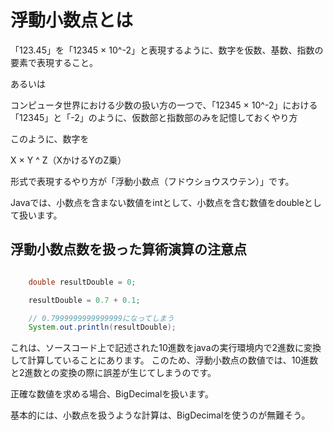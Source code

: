 # 浮動小数点とは

「123.45」を「12345 × 10^-2」と表現するように、数字を仮数、基数、指数の要素で表現すること。

あるいは

コンピュータ世界における少数の扱い方の一つで、「12345 × 10^-2」における「12345」と「-2」のように、仮数部と指数部のみを記憶しておくやり方

このように、数字を

X × Y ^ Z（XかけるYのZ乗）

形式で表現するやり方が「浮動小数点（フドウショウスウテン）」です。


Javaでは、小数点を含まない数値をintとして、小数点を含む数値をdoubleとして扱います。


## 浮動小数点数を扱った算術演算の注意点

```java

    double resultDouble = 0;

    resultDouble = 0.7 + 0.1;

    // 0.7999999999999999になってしまう
    System.out.println(resultDouble);

```
これは、ソースコード上で記述された10進数をjavaの実行環境内で2進数に変換して計算していることにあります。
このため、浮動小数点の数値では、10進数と2進数との変換の際に誤差が生じてしまうのです。

正確な数値を求める場合、BigDecimalを扱います。

基本的には、小数点を扱うような計算は、BigDecimalを使うのが無難そう。
